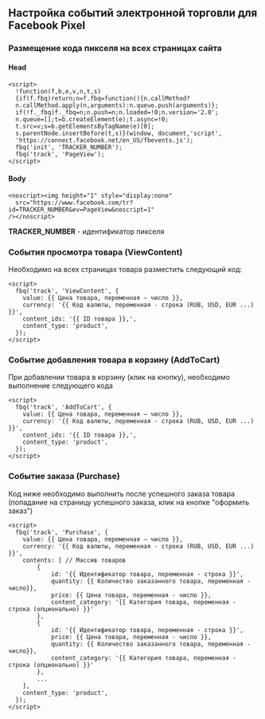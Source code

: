 ## Настройка событий электронной торговли для Facebook Pixel
### Размещение кода пикселя на всех страницах сайта
#### Head
```
<script>
  !function(f,b,e,v,n,t,s)
  {if(f.fbq)return;n=f.fbq=function(){n.callMethod?
  n.callMethod.apply(n,arguments):n.queue.push(arguments)};
  if(!f._fbq)f._fbq=n;n.push=n;n.loaded=!0;n.version='2.0';
  n.queue=[];t=b.createElement(e);t.async=!0;
  t.src=v;s=b.getElementsByTagName(e)[0];
  s.parentNode.insertBefore(t,s)}(window, document,'script',
  'https://connect.facebook.net/en_US/fbevents.js');
  fbq('init', 'TRACKER_NUMBER');
  fbq('track', 'PageView');
</script>
```
#### Body
```
<noscript><img height="1" style="display:none"
  src="https://www.facebook.com/tr?id=TRACKER_NUMBER&ev=PageView&noscript=1"
/></noscript>
```
**TRACKER_NUMBER** - идентификатор пикселя

### События просмотра товара (ViewContent)
Необходимо на всех страницах товара разместить следующий код:
```
<script>
  fbq('track', 'ViewContent', {
    value: {{ Цена товара, переменная – число }}, 
    currency: '{{ Код валюты, переменная - строка (RUB, USD, EUR ...) }}',
    content_ids: '{{ ID товара }},',
    content_type: 'product',
  });
</script>
```
### Событие добавления товара в корзину (AddToCart)
При добавлении товара в корзину (клик на кнопку), необходимо выполнение следующего кода
```
<script>
  fbq('track', 'AddToCart', {
    value: {{ Цена товара, переменная – число }}, 
    currency: '{{ Код валюты, переменная - строка (RUB, USD, EUR ...) }}',
    content_ids: '{{ ID товара }},',
    content_type: 'product',
  });
</script>
```
### Событие заказа (Purchase)
Код ниже необходимо выполнить после успешного заказа товара (попадание на страницу успешного заказа, клик на кнопке "оформить заказ")
```
<script>
  fbq('track', 'Purchase', {
    value: {{ Цена товара, переменная – число }}, 
    currency: '{{ Код валюты, переменная - строка (RUB, USD, EUR ...) }}',
    contents: [ // Массив товаров
        {
            id: '{{ Идентификатор товара, переменная - строка }}',
            quantity: {{ Количество заказанного товара, переменная - число}},
            price: {{ Цена товара, переменная - число }},
            content_category: '{{ Категория товара, переменная - строка (опционально) }}'
        },
        {
            id: '{{ Идентификатор товара, переменная - строка }}',
            price: {{ Цена товара, переменная - число }},
            quantity: {{ Количество заказанного товара, переменная - число}},
            content_category: '{{ Категория товара, переменная - строка (опционально) }}'
        },
        ...
    ],
    content_type: 'product',
  });
</script>
```
